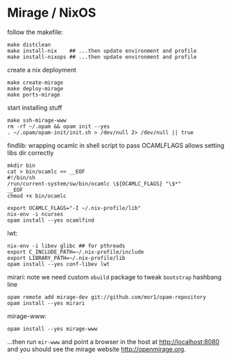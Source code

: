 Mirage / NixOS
==============

follow the makefile:

    make distclean
    make install-nix    ## ...then update environment and profile
    make install-nixops ## ...then update environment and profile

create a nix deployment

    make create-mirage
    make deploy-mirage
    make ports-mirage
    
start installing stuff

    make ssh-mirage-www
    rm -rf ~/.opam && opam init --yes
    . ~/.opam/opam-init/init.sh > /dev/null 2> /dev/null || true

findlib:
wrapping ocamlc in shell script to pass OCAMLFLAGS allows setting libs dir correctly

    mkdir bin
    cat > bin/ocamlc << __EOF
    #!/bin/sh
    /run/current-system/sw/bin/ocamlc \${OCAMLC_FLAGS} "\$*"
    __EOF
    chmod +x bin/ocamlc

    export OCAMLC_FLAGS="-I ~/.nix-profile/lib"
    nix-env -i ncurses
    opam install --yes ocamlfind

lwt:

    nix-env -i libev glibc ## for pthreads
    export C_INCLUDE_PATH=~/.nix-profile/include
    export LIBRARY_PATH=~/.nix-profile/lib
    opam install --yes conf-libev lwt

mirari:
note we need custom `obuild` package to tweak `bootstrap` hashbang line

    opam remote add mirage-dev git://github.com/mor1/opam-repository
    opam install --yes mirari

mirage-www:

    opam install --yes mirage-www

...then run `mir-www` and point a browser in the host at <http://localhost:8080> and you should see the mirage website <http://openmirage.org>.

